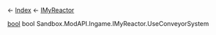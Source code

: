 ← [Index](Api-Index) ← [IMyReactor](Sandbox.ModAPI.Ingame.IMyReactor)

[bool](System.Boolean) bool Sandbox.ModAPI.Ingame.IMyReactor.UseConveyorSystem